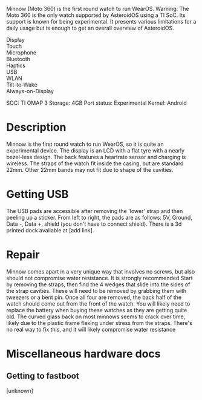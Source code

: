 Minnow (Moto 360) is the first round watch to run WearOS.
Warning: The Moto 360 is the only watch supported by AsteroidOS using a TI SoC. Its support is known for being experimental. It presents various limitations for a daily usage but is enough to get an overall overview of AsteroidOS.

<div class="support-row">
  <div class="support-col">Display<div class="support-col-good"></div></div>
  <div class="support-col">Touch<div class="support-col-good"></div></div>
  <div class="support-col">Microphone<div class="support-col-good"></div></div>
  <div class="support-col">Bluetooth<div class="support-col-bad"></div></div>
  <div class="support-col">Haptics<div class="support-col-good"></div></div>
  <div class="support-col">USB<div class="support-col-good"></div></div>
  <div class="support-col">WLAN<div class="support-col-good"></div></div>
  <div class="support-col">Tilt-to-Wake<div class="support-col-bad"></div></div>
  <div class="support-col">Always-on-Display<div class="support-col-bad"></div></div>
</div>

SOC: TI OMAP 3
Storage: 4GB
Port status: Experimental
Kernel: Android

# Description
Minnow is the first round watch to run WearOS, so it is quite an experimental device. The display is an LCD with a flat tyre with a nearly bezel-less design. The back features a heartrate sensor and charging is wireless. The straps of the watch fit inside the casing, but are standard 22mm. Other 22mm bands may not fit due to shape of the cavities.

# Getting USB
The USB pads are accessible after removing the 'lower' strap and then peeling up a sticker. From left to right, the pads are as follows: 5V, Ground, Data -, Data +, shield (you don't have to connect shield). There is a 3d printed dock available at [add link].

# Repair
Minnow comes apart in a very unique way that involves no screws, but also should not compromise water resistance. It is strongly recommended Start by removing the straps, then find the 4 wedges that slide into the sides of the strap cavities. These will need to be removed by grabbing them with tweezers or a bent pin. Once all four are removed, the back half of the watch should come out from the front of the watch. You will likely need to replace the battery when buying these watches as they are getting quite old.
The curved glass back on most minnows seems to crack over time, likely due to the plastic frame flexing under stress from the straps. There's no real way to fix this, and it will likely compromise water resistance

# Miscellaneous hardware docs
## Getting to fastboot
[unknown]
